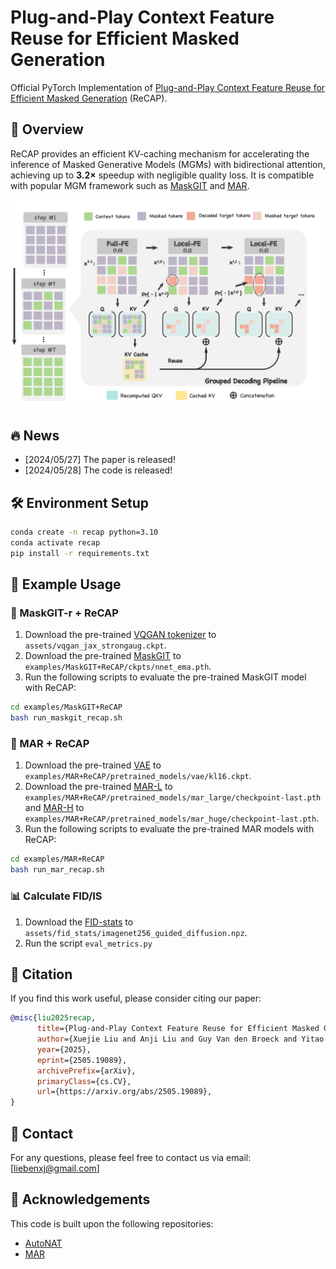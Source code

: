 # Plug-and-Play Context Feature Reuse for Efficient Masked Generation
Official PyTorch Implementation of [Plug-and-Play Context Feature Reuse for Efficient
Masked Generation](https://arxiv.org/abs/2505.19089) (ReCAP).


## 🚀 Overview
ReCAP provides an efficient KV-caching mechanism for accelerating the inference of Masked Generative Models (MGMs) with bidirectional attention, achieving up to **3.2×** speedup with negligible quality loss. It is compatible with popular MGM framework such as [MaskGIT](https://arxiv.org/abs/2202.04200) and [MAR](https://arxiv.org/abs/2406.11838).

![ReCAP Overview](figs/method.jpg)

## 🔥 News
- [2024/05/27] The paper is released!
- [2024/05/28] The code is released!


## 🛠️ Environment Setup

```bash
conda create -n recap python=3.10
conda activate recap
pip install -r requirements.txt
```


## 📘 Example Usage
### 📌 MaskGIT-r + ReCAP
1. Download the pre-trained [VQGAN tokenizer](https://drive.google.com/file/d/13S_unB87n6KKuuMdyMnyExW0G1kplTbP/view?usp=sharing) to `assets/vqgan_jax_strongaug.ckpt`.
2. Download the pre-trained [MaskGIT](https://drive.google.com/file/d/12NN62Vg1DiOd-3sWkEnBQRIBBbuiVkNl/view?usp=sharing) to `examples/MaskGIT+ReCAP/ckpts/nnet_ema.pth`.
3. Run the following scripts to evaluate the pre-trained MaskGIT model with ReCAP:
```bash
cd examples/MaskGIT+ReCAP
bash run_maskgit_recap.sh
```


### 📌 MAR + ReCAP
1. Download the pre-trained [VAE](https://www.dropbox.com/scl/fi/hhmuvaiacrarfg28qxhwz/kl16.ckpt?rlkey=l44xipsezc8atcffdp4q7mwmh&dl=0) to `examples/MAR+ReCAP/pretrained_models/vae/kl16.ckpt`.
2. Download the pre-trained [MAR-L](https://www.dropbox.com/scl/fi/pxacc5b2mrt3ifw4cah6k/checkpoint-last.pth?rlkey=m48ovo6g7ivcbosrbdaz0ehqt&dl=0) to `examples/MAR+ReCAP/pretrained_models/mar_large/checkpoint-last.pth` and [MAR-H](https://www.dropbox.com/scl/fi/1qmfx6fpy3k7j9vcjjs3s/checkpoint-last.pth?rlkey=4lae281yzxb406atp32vzc83o&dl=0) to `examples/MAR+ReCAP/pretrained_models/mar_huge/checkpoint-last.pth`.
3. Run the following scripts to evaluate the pre-trained MAR models with ReCAP:
```bash
cd examples/MAR+ReCAP
bash run_mar_recap.sh
```

### 📊 Calculate FID/IS
1. Download the [FID-stats](https://drive.google.com/file/d/1C7DgARuZi9-InTYOgpkE3pggkJB6DMZD/view?usp=drive_link) to `assets/fid_stats/imagenet256_guided_diffusion.npz`.
2. Run the script `eval_metrics.py`



## 📄 Citation
If you find this work useful, please consider citing our paper:
```bibtex
@misc{liu2025recap,
      title={Plug-and-Play Context Feature Reuse for Efficient Masked Generation}, 
      author={Xuejie Liu and Anji Liu and Guy Van den Broeck and Yitao Liang},
      year={2025},
      eprint={2505.19089},
      archivePrefix={arXiv},
      primaryClass={cs.CV},
      url={https://arxiv.org/abs/2505.19089}, 
}
```

## 📮 Contact
For any questions, please feel free to contact us via email: [liebenxj@gmail.com]



## 🎉 Acknowledgements
This code is built upon the following repositories:
- [AutoNAT](https://github.com/LeapLabTHU/ImprovedNAT.git)
- [MAR](https://github.com/LTH14/mar.git)



